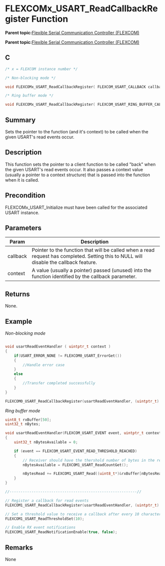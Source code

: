# FLEXCOMx\_USART\_ReadCallbackRegister Function

**Parent topic:**[Flexible Serial Communication Controller \(FLEXCOM\)](GUID-137968B9-4089-44C6-9B5A-2F30929F6852.md)

**Parent topic:**[Flexible Serial Communication Controller \(FLEXCOM\)](GUID-1F0CC449-4122-4C77-A199-A7874C524FDD.md)

## C

```c
/* x = FLEXCOM instance number */

/* Non-blocking mode */

void FLEXCOMx_USART_ReadCallbackRegister( FLEXCOM_USART_CALLBACK callback, uintptr_t context )

/* Ring buffer mode */

void FLEXCOMx_USART_ReadCallbackRegister( FLEXCOM_USART_RING_BUFFER_CALLBACK callback, uintptr_t context)
```

## Summary

Sets the pointer to the function \(and it's context\) to be called when the given USART's read events occur.

## Description

This function sets the pointer to a client function to be called "back" when the given USART's read events occur. It also passes a context value \(usually a pointer to a context structure\) that is passed into the function when it is called.

## Precondition

FLEXCOMx\_USART\_Initialize must have been called for the associated USART instance.

## Parameters

|Param|Description|
|-----|-----------|
|callback|Pointer to the function that will be called when a read request has completed. Setting this to NULL will disable the callback feature.|
|context|A value \(usually a pointer\) passed \(unused\) into the function identified by the callback parameter.|

## Returns

None.

## Example

*Non-blocking mode*

```c

void usartReadEventHandler ( uintptr_t context )
{
    if(USART_ERROR_NONE != FLEXCOM0_USART_ErrorGet())
    {
        //Handle error case
    }
    else
    {
        //Transfer completed successfully
    }
}

FLEXCOM0_USART_ReadCallbackRegister(usartReadEventHandler, (uintptr_t) NULL);
```

*Ring buffer mode*

```c
uint8_t rxBuffer[50];
uint32_t nBytes;

void usartReadEventHandler(FLEXCOM_USART_EVENT event, uintptr_t context )
{
    uint32_t nBytesAvailable = 0;

    if (event == FLEXCOM_USART_EVENT_READ_THRESHOLD_REACHED)
    {
        // Receiver should have the thershold number of bytes in the receive buffer
        nBytesAvailable = FLEXCOM1_USART_ReadCountGet();

        nBytesRead += FLEXCOM1_USART_Read((uint8_t*)&rxBuffer[nBytesRead], nBytesAvailable);
    }
}

//----------------------------------------------------------//

// Register a callback for read events
FLEXCOM1_USART_ReadCallbackRegister(usartReadEventHandler, (uintptr_t) NULL);

// Set a threshold value to receive a callback after every 10 characters are received
FLEXCOM1_USART_ReadThresholdSet(10);

// Enable RX event notifications
FLEXCOM1_USART_ReadNotificationEnable(true, false);

```

## Remarks

None

